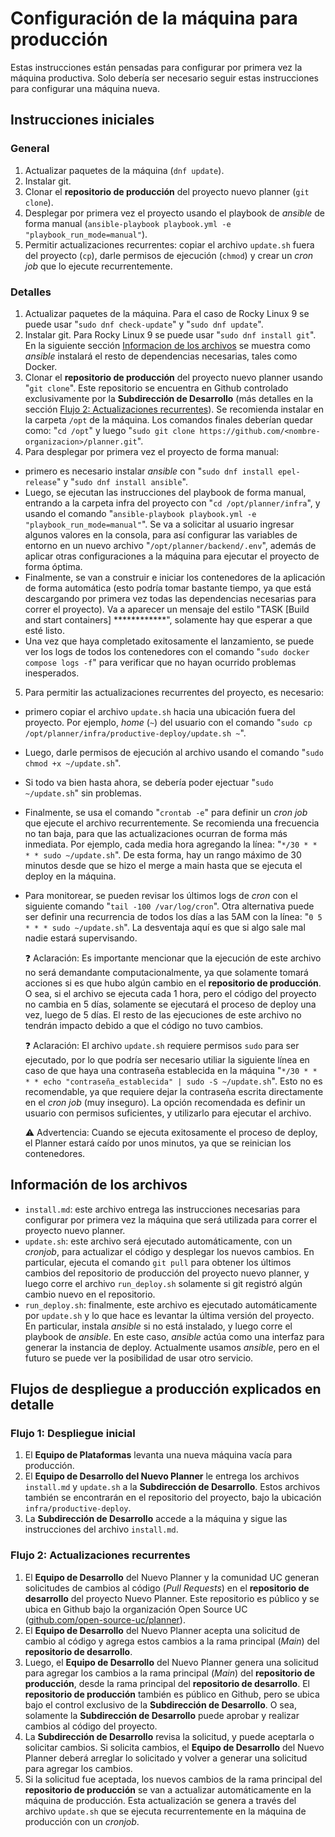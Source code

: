 # Configuración de la máquina para producción

Estas instrucciones están pensadas para configurar por primera vez la máquina productiva. Solo debería ser necesario seguir estas instrucciones para configurar una máquina nueva.

## Instrucciones iniciales

### General

1. Actualizar paquetes de la máquina (`dnf update`).
2. Instalar git.
3. Clonar el **repositorio de producción** del proyecto nuevo planner (`git clone`).
4. Desplegar por primera vez el proyecto usando el playbook de _ansible_ de forma manual (`ansible-playbook playbook.yml -e "playbook_run_mode=manual"`).
5. Permitir actualizaciones recurrentes: copiar el archivo `update.sh` fuera del proyecto (`cp`), darle permisos de ejecución (`chmod`) y crear un _cron job_ que lo ejecute recurrentemente.

### Detalles

1. Actualizar paquetes de la máquina. Para el caso de Rocky Linux 9 se puede usar "`sudo dnf check-update`" y "`sudo dnf update`".
2. Instalar git. Para Rocky Linux 9 se puede usar "`sudo dnf install git`". En la siguiente sección [Informacion de los archivos](informacion-de-los-archivos) se muestra como _ansible_ instalará el resto de dependencias necesarias, tales como Docker.
3. Clonar el **repositorio de producción** del proyecto nuevo planner usando "`git clone`". Este repositorio se encuentra en Github controlado exclusivamente por la **Subdirección de Desarrollo** (más detalles en la sección [Flujo 2: Actualizaciones recurrentes](flujo-2:-actualizaciones-recurrentes)). Se recomienda instalar en la carpeta `/opt` de la máquina. Los comandos finales deberían quedar como: "`cd /opt`" y luego "`sudo git clone https://github.com/<nombre-organizacion>/planner.git`".
4. Para desplegar por primera vez el proyecto de forma manual:
- primero es necesario instalar _ansible_ con "`sudo dnf install epel-release`" y "`sudo dnf install ansible`".
- Luego, se ejecutan las instrucciones del playbook de forma manual, entrando a la carpeta infra del proyecto con "`cd /opt/planner/infra`", y usando el comando "`ansible-playbook playbook.yml -e "playbook_run_mode=manual"`". Se va a solicitar al usuario ingresar algunos valores en la consola, para así configurar las variables de entorno en un nuevo archivo "`/opt/planner/backend/.env`", además de aplicar otras configuraciones a la máquina para ejecutar el proyecto de forma óptima.
- Finalmente, se van a construir e iniciar los contenedores de la aplicación de forma automática (esto podría tomar bastante tiempo, ya que está descargando por primera vez todas las dependencias necesarias para correr el proyecto). Va a aparecer un mensaje del estilo "TASK [Build and start containers] ************", solamente hay que esperar a que esté listo.
- Una vez que haya completado exitosamente el lanzamiento, se puede ver los logs de todos los contenedores con el comando "`sudo docker compose logs -f`" para verificar que no hayan ocurrido problemas inesperados.
5. Para permitir las actualizaciones recurrentes del proyecto, es necesario:
- primero copiar el archivo `update.sh` hacia una ubicación fuera del proyecto. Por ejemplo, *home* (`~`) del usuario con el comando "`sudo cp /opt/planner/infra/productive-deploy/update.sh ~`".
- Luego, darle permisos de ejecución al archivo usando el comando "`sudo chmod +x ~/update.sh`".
- Si todo va bien hasta ahora, se debería poder ejectuar "`sudo ~/update.sh`" sin problemas.
- Finalmente, se usa el comando "`crontab -e`" para definir un *cron job* que ejecute el archivo recurrentemente. Se recomienda una frecuencia no tan baja, para que las actualizaciones ocurran de forma más inmediata. Por ejemplo, cada media hora agregando la línea: "`*/30 * * * * sudo ~/update.sh`". De esta forma, hay un rango máximo de 30 minutos desde que se hizo el merge a main hasta que se ejecuta el deploy en la máquina.
- Para monitorear, se pueden revisar los últimos logs de *cron* con el siguiente comando "`tail -100 /var/log/cron`".
   Otra alternativa puede ser definir una recurrencia de todos los días a las 5AM con la línea: "`0 5 * * * sudo ~/update.sh`". La desventaja aquí es que si algo sale mal nadie estará supervisando.

   ❓ Aclaración: Es importante mencionar que la ejecución de este archivo no será demandante computacionalmente, ya que solamente tomará acciones si es que hubo algún cambio en el **repositorio de producción**. O sea, si el archivo se ejecuta cada 1 hora, pero el código del proyecto no cambia en 5 días, solamente se ejecutará el proceso de deploy una vez, luego de 5 días. El resto de las ejecuciones de este archivo no tendrán impacto debido a que el código no tuvo cambios.

   ❓ Aclaración: El archivo `update.sh` requiere permisos `sudo` para ser ejecutado, por lo que podría ser necesario utiliar la siguiente línea en caso de que haya una contraseña establecida en la máquina "`*/30 * * * * echo "contraseña_establecida" | sudo -S ~/update.sh`". Esto no es recomendable, ya que requiere dejar la contraseña escrita directamente en el *cron job* (muy inseguro). La opción recomendada es definir un usuario con permisos suficientes, y utilizarlo para ejecutar el archivo.

   ⚠️ Advertencia: Cuando se ejecuta exitosamente el proceso de deploy, el Planner estará caído por unos minutos, ya que se reinician los contenedores.

## Información de los archivos

- `install.md`: este archivo entrega las instrucciones necesarias para configurar por primera vez la máquina que será utilizada para correr el proyecto nuevo planner.
- `update.sh`: este archivo será ejecutado automáticamente, con un _cronjob_, para actualizar el código y desplegar los nuevos cambios. En particular, ejecuta el comando `git pull` para obtener los últimos cambios del repositorio de producción del proyecto nuevo planner, y luego corre el archivo `run_deploy.sh` solamente si git registró algún cambio nuevo en el repositorio.
- `run_deploy.sh`: finalmente, este archivo es ejecutado automáticamente por `update.sh` y lo que hace es levantar la última versión del proyecto. En particular, instala _ansible_ si no está instalado, y luego corre el playbook de _ansible_. En este caso, _ansible_ actúa como una interfaz para generar la instancia de deploy. Actualmente usamos _ansible_, pero en el futuro se puede ver la posibilidad de usar otro servicio.

## Flujos de despliegue a producción explicados en detalle

### Flujo 1: Despliegue inicial

1. El **Equipo de Plataformas** levanta una nueva máquina vacía para producción.
2. El **Equipo de Desarrollo del Nuevo Planner** le entrega los archivos `install.md` y `update.sh` a la **Subdirección de Desarrollo**. Estos archivos también se encontrarán en el repositorio del proyecto, bajo la ubicación `infra/productive-deploy`.
3. La **Subdirección de Desarrollo** accede a la máquina y sigue las instrucciones del archivo `install.md`.

### Flujo 2: Actualizaciones recurrentes

1. El **Equipo de Desarrollo** del Nuevo Planner y la comunidad UC generan solicitudes de cambios al código (_Pull Requests_) en el **repositorio de desarrollo** del proyecto Nuevo Planner. Este repositorio es público y se ubica en Github bajo la organización Open Source UC ([github.com/open-source-uc/planner](https://github.com/open-source-uc/planner/tree/main)).
2. El **Equipo de Desarrollo** del Nuevo Planner acepta una solicitud de cambio al código y agrega estos cambios a la rama principal (_Main_) del **repositorio de desarrollo**.
3. Luego, el **Equipo de Desarrollo** del Nuevo Planner genera una solicitud para agregar los cambios a la rama principal (_Main_) del **repositorio de producción**, desde la rama principal del **repositorio de desarrollo**. El **repositorio de producción** también es público en Github, pero se ubica bajo el control exclusivo de la **Subdirección de Desarrollo**. O sea, solamente la **Subdirección de Desarrollo** puede aprobar y realizar cambios al código del proyecto.
4. La **Subdirección de Desarrollo** revisa la solicitud, y puede aceptarla o solicitar cambios. Si solicita cambios, el **Equipo de Desarrollo** del Nuevo Planner deberá arreglar lo solicitado y volver a generar una solicitud para agregar los cambios.
5. Si la solicitud fue aceptada, los nuevos cambios de la rama principal del **repositorio de producción** se van a actualizar automáticamente en la máquina de producción. Esta actualización se genera a través del archivo `update.sh` que se ejecuta recurrentemente en la máquina de producción con un _cronjob_.
